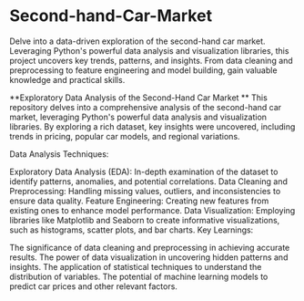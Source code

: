 # Second-hand-Car-Market
Delve into a data-driven exploration of the second-hand car market. Leveraging Python's powerful data analysis and visualization libraries, this project uncovers key trends, patterns, and insights. From data cleaning and preprocessing to feature engineering and model building, gain valuable knowledge and practical skills.

**Exploratory Data Analysis of the Second-Hand Car Market
**
This repository delves into a comprehensive analysis of the second-hand car market, leveraging Python's powerful data analysis and visualization libraries. By exploring a rich dataset, key insights were uncovered, including trends in pricing, popular car models, and regional variations.

Data Analysis Techniques:

Exploratory Data Analysis (EDA): In-depth examination of the dataset to identify patterns, anomalies, and potential correlations.
Data Cleaning and Preprocessing: Handling missing values, outliers, and inconsistencies to ensure data quality.
Feature Engineering: Creating new features from existing ones to enhance model performance.
Data Visualization: Employing libraries like Matplotlib and Seaborn to create informative visualizations, such as histograms, scatter plots, and bar charts.
Key Learnings:

The significance of data cleaning and preprocessing in achieving accurate results.
The power of data visualization in uncovering hidden patterns and insights.
The application of statistical techniques to understand the distribution of variables.
The potential of machine learning models to predict car prices and other relevant factors.
